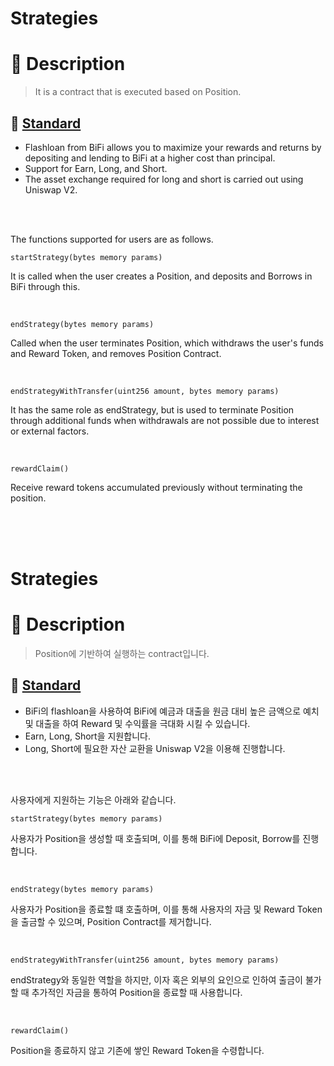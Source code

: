 # Strategies

# 📝 Description

> It is a contract that is executed based on Position.

## 📁 [Standard](https://github.com/bifrost-platform/BiFi-X/blob/main/contracts/position/strategies/Standard)

- Flashloan from BiFi allows you to maximize your rewards and returns by depositing and lending to BiFi at a higher cost than principal.
- Support for Earn, Long, and Short.
- The asset exchange required for long and short is carried out using Uniswap V2.

<br>
<br>

The functions supported for users are as follows.

``` solidity
startStrategy(bytes memory params)
```

It is called when the user creates a Position, and deposits and Borrows in BiFi through this.

<br>

``` solidity
endStrategy(bytes memory params)
```
Called when the user terminates Position, which withdraws the user's funds and Reward Token, and removes Position Contract.

<br>

``` solidity
endStrategyWithTransfer(uint256 amount, bytes memory params)
```
It has the same role as endStrategy, but is used to terminate Position through additional funds when withdrawals are not possible due to interest or external factors.

<br>

``` solidity
rewardClaim()
```

Receive reward tokens accumulated previously without terminating the position.

<br>
<br>
<br>

# Strategies

# 📝 Description

> Position에 기반하여 실행하는 contract입니다.

## 📁 [Standard](https://github.com/bifrost-platform/BiFi-X/blob/main/contracts/position/strategies/Standard)

- BiFi의 flashloan을 사용하여 BiFi에 예금과 대출을 원금 대비 높은 금액으로 예치 및 대출을 하여 Reward 및 수익률을 극대화 시킬 수 있습니다.
- Earn, Long, Short을 지원합니다.
- Long, Short에 필요한 자산 교환을 Uniswap V2을 이용해 진행합니다.

<br>
<br>

사용자에게 지원하는 기능은 아래와 같습니다.

``` solidity
startStrategy(bytes memory params)
```

사용자가 Position을 생성할 때 호출되며, 이를 통해 BiFi에 Deposit, Borrow를 진행합니다.

<br>

``` solidity
endStrategy(bytes memory params)
```

사용자가 Position을 종료할 떄 호출하며, 이를 통해 사용자의 자금 및 Reward Token을 출금할 수 있으며,
Position Contract를 제거합니다.

<br>

``` solidity
endStrategyWithTransfer(uint256 amount, bytes memory params)
```

endStrategy와 동일한 역할을 하지만, 이자 혹은 외부의 요인으로 인하여 출금이 불가할 때
추가적인 자금을 통하여 Position을 종료할 때 사용합니다.

<br>

``` solidity
rewardClaim()
```

Position을 종료하지 않고 기존에 쌓인 Reward Token을 수령합니다.
